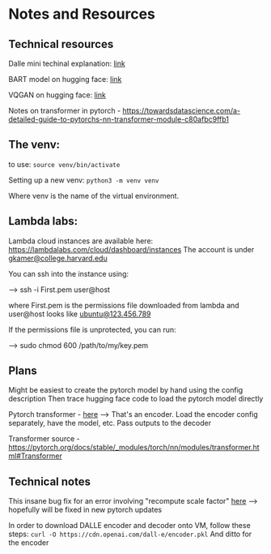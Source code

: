 # Notes and Resources

## Technical resources

Dalle mini techinal explanation: [link](https://wandb.ai/dalle-mini/dalle-mini/reports/DALL-E-Mini-Explained--Vmlldzo4NjIxODA)

BART model on hugging face: [link](https://huggingface.co/docs/transformers/model_doc/bart)

VQGAN on hugging face: [link](https://huggingface.co/boris/vqgan_f16_16384)

Notes on transformer in pytorch - https://towardsdatascience.com/a-detailed-guide-to-pytorchs-nn-transformer-module-c80afbc9ffb1

## The venv:

to use: `source venv/bin/activate`

Setting up a new venv: `python3 -m venv venv`

Where venv is the name of the virtual environment.

## Lambda labs:

Lambda cloud instances are available here: https://lambdalabs.com/cloud/dashboard/instances
The account is under gkamer@college.harvard.edu

You can ssh into the instance using:

--> ssh -i First.pem user@host

where First.pem is the permissions file downloaded from lambda and user@host looks like ubuntu@123.456.789

If the permissions file is unprotected, you can run:

--> sudo chmod 600 /path/to/my/key.pem

## Plans

Might be easiest to create the pytorch model by hand using the config description
Then trace hugging face code to load the pytorch model directly

Pytorch transformer - [here](https://pytorch.org/tutorials/beginner/transformer_tutorial.html)
--> That's an encoder. Load the encoder config separately, have the model, etc.
Pass outputs to the decoder

Transformer source - https://pytorch.org/docs/stable/_modules/torch/nn/modules/transformer.html#Transformer

## Technical notes

This insane bug fix for an error involving "recompute scale factor"
[here](https://github.com/openai/DALL-E/issues/54#issuecomment-1092826376)
--> hopefully will be fixed in new pytorch updates

In order to download DALLE encoder and decoder onto VM, follow these steps:
`curl -O https://cdn.openai.com/dall-e/encoder.pkl`
And ditto for the encoder



